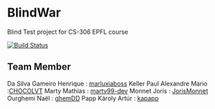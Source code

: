 # BlindWar
Blind Test project for CS-306 EPFL course

[![Build Status](https://api.cirrus-ci.com/github/BlindWar-SDP/BlindWar.svg)](https://cirrus-ci.com/github/BlindWar-SDP/BlindWar)


## Team Member
Da Silva Gameiro Henrique   : [marluxiaboss](https://github.com/marluxiaboss)
Keller Paul Alexandre Mario :[CHOCOLVT](https://github.com/CHOCOLVT)
Marty Mathias               : [marty99-dev](https://github.com/marty99-dev)
Monnet Joris                : [JorisMonnet](https://github.com/JorisMonnet)
Ourghemi Naël               : [ghemDD](https://github.com/ghemDD)
Papp Károly Artúr           : [kapapp](https://github.com/kapapp)

